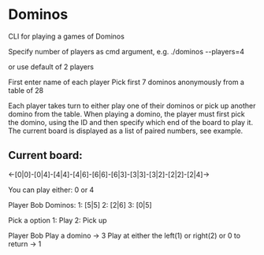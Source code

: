 # Dominos

CLI for playing a games of Dominos 

Specify number of players as cmd argument, e.g.
./dominos --players=4

or use default of 2 players

First enter name of each player
Pick first 7 dominos anonymously from a table of 28

Each player takes turn to either play one of their dominos or pick up another domino from the table.
When playing a domino, the player must first pick the domino, using the ID and then specify which end of the board to play it.
The current board is displayed as a list of paired numbers, see example.

Current board:
-------------
<-[0|0]-[0|4]-[4|4]-[4|6]-[6|6]-[6|3]-[3|3]-[3|2]-[2|2]-[2|4]->

You can play either: 0 or 4

Player Bob
Dominos: 1: [5|5] 2: [2|6] 3: [0|5] 

Pick a option
1: Play
2: Pick up

Player Bob
Play a domino
-> 3
Play at either the left(1) or right(2) or 0 to return
-> 1
